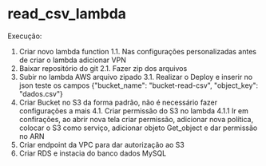 # read_csv_lambda

Execução:
  1. Criar novo lambda function
    1.1. Nas configurações personalizadas antes de criar o lambda adicionar VPN
  2. Baixar repositório do git
    2.1. Fazer zip dos arquivos
  3. Subir no lambda AWS arquivo zipado
    3.1. Realizar o Deploy e inserir no json teste os campos {"bucket_name": "bucket-read-csv", "object_key": "dados.csv"}
  4. Criar Bucket no S3 da forma padrão, não é necessário fazer configurações a mais
    4.1. Criar permissão do S3 no lambda
      4.1.1 Ir em confirações, ao abrir nova tela criar permissão, adicionar nova política, colocar o S3 como serviço, adicionar objeto Get_object e dar permissão no ARN
  5. Criar endpoint da VPC para dar autorização ao S3
  6. Criar RDS e instacia do banco dados MySQL
